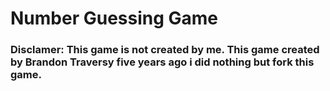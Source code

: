 # Number Guessing Game

### Disclamer: This game is not created by me. This game created by Brandon Traversy five years ago i did nothing but fork this game. 

